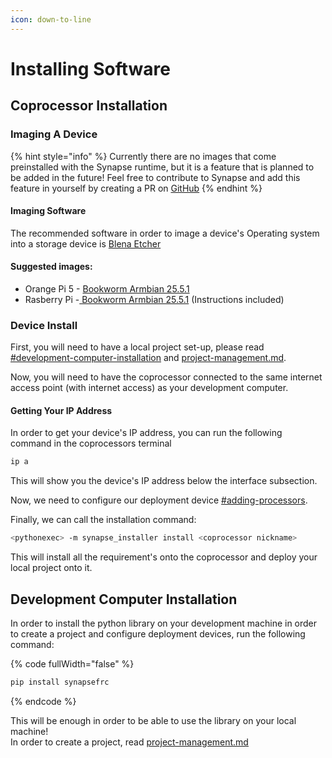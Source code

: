 ```yaml
---
icon: down-to-line
---
```


# Installing Software

## Coprocessor Installation

### Imaging A Device

{% hint style="info" %}
Currently there are no images that come preinstalled with the Synapse runtime, but it is a feature that is planned to be added in the future! Feel free to contribute to Synapse and add this feature in yourself by creating a PR on [GitHub](https://github.com/DanPeled/Synapse)
{% endhint %}

#### Imaging Software

The recommended software in order to image a device's Operating system into a storage device is [Blena Etcher](https://etcher.balena.io/)

#### Suggested images:

* Orange Pi 5 - [Bookworm Armbian 25.5.1](https://distrohub.kyiv.ua/armbian-dl/orangepi5/archive/Armbian_25.5.1_Orangepi5_bookworm_vendor_6.1.115_minimal.img.xz)
* Rasberry Pi -[ Bookworm Armbian 25.5.1](https://www.armbian.com/rpi4b/) (Instructions included)

### Device Install

First, you will need to have a local project set-up, please read [#development-computer-installation](installing-software.md#development-computer-installation "mention") and [project-management.md](../usage/project-management.md "mention").

Now, you will need to have the coprocessor connected to the same internet access point (with internet access) as your development computer.

#### Getting Your IP Address

In order to get your device's IP address, you can run the following command in the coprocessors terminal

```bash
ip a
```

This will show you the device's IP address below the interface subsection.

Now, we need to configure our deployment device [#adding-processors](../usage/project-management.md#adding-processors "mention").

Finally, we can call the installation command:

```bash
<pythonexec> -m synapse_installer install <coprocessor nickname>
```

This will install all the requirement's onto the coprocessor and deploy your local project onto it.

## Development Computer Installation

In order to install the python library on your development machine in order to create a project and configure deployment devices, run the following command:

{% code fullWidth="false" %}
```bash
pip install synapsefrc
```
{% endcode %}

This will be enough in order to be able to use the library on your local machine!\
In order to create a project, read [project-management.md](../usage/project-management.md "mention")

